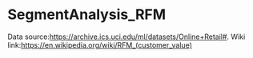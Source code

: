 # SegmentAnalysis_RFM
Data source:https://archive.ics.uci.edu/ml/datasets/Online+Retail#.
Wiki link:https://en.wikipedia.org/wiki/RFM_(customer_value)
